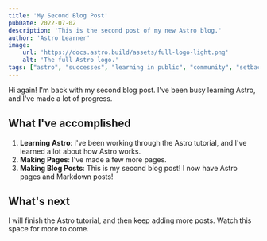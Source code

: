 ```yaml
---
title: 'My Second Blog Post'
pubDate: 2022-07-02
description: 'This is the second post of my new Astro blog.'
author: 'Astro Learner'
image:
    url: 'https://docs.astro.build/assets/full-logo-light.png'
    alt: 'The full Astro logo.'
tags: ["astro", "successes", "learning in public", "community", "setbacks"]
---
```


Hi again! I'm back with my second blog post. I've been busy learning Astro, and I've made a lot of progress.

## What I've accomplished

1. **Learning Astro**: I've been working through the Astro tutorial, and I've learned a lot about how Astro works.
2. **Making Pages**: I've made a few more pages.
3. **Making Blog Posts**: This is my second blog post! I now have Astro pages and Markdown posts!

## What's next

I will finish the Astro tutorial, and then keep adding more posts. Watch this space for more to come.
